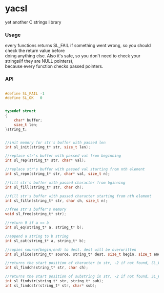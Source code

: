 # yacsl
yet another C strings library

### Usage
every functions returns SL_FAIL if something went wrong, so you should check the return value before<br>
doing anything else. Also it's safe, so you don't need to check your strings(if they are NULL pointers),<br>
because every function checks passed pointers.
### API
```c

#define SL_FAIL -1
#define SL_OK   0


typedef struct
{
	char* buffer;
	size_t len;
}string_t;


//init memory for str's buffer with passed len
int sl_init(string_t* str, size_t len);

//replace str's buffer with passed val from beginning
int sl_rep(string_t* str, char* val);

//replace str's buffer with passed val starting from nth element
int sl_repn(string_t* str, char* val, size_t n);

//fill str's buffer with passed character from bginning
int sl_fill(string_t* str, char ch);

//fill str's buffer with passed character starting from nth element
int sl_filln(string_t* str, char ch, size_t n);

//free str's buffer's memory
void sl_free(string_t* str);

//return 0 if a == b
int sl_eq(string_t* a, string_t* b);

//append a string to b string
int sl_cat(string_t* a, string_t* b);

//copies source[begin;end) to dest. dest will be overwritten
int sl_slice(string_t* source, string_t* dest, size_t begin, size_t end);

//returns the start position of character in str, -2 if not found, SL_FAIL if fails
int sl_findch(string_t* str, char ch);

//returns the start position of substring in str, -2 if not found, SL_FAIL if fails
int sl_findstr(string_t* str, string_t* sub);
int sl_findcstr(string_t* str, char* sub);

```

